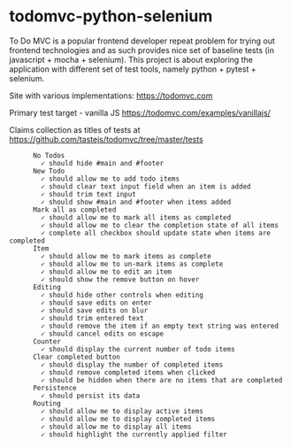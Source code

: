 # todomvc-python-selenium

To Do MVC is a popular frontend developer repeat problem for trying out frontend technologies and as such provides nice set of baseline tests (in javascript + mocha + selenium). This project is about exploring the application with different set of test tools, namely python + pytest + selenium.

Site with various implementations: <https://todomvc.com>

Primary test target - vanilla JS <https://todomvc.com/examples/vanillajs/>

Claims collection as titles of tests at <https://github.com/tastejs/todomvc/tree/master/tests>

```
      No Todos
        ✓ should hide #main and #footer
      New Todo
        ✓ should allow me to add todo items
        ✓ should clear text input field when an item is added
        ✓ should trim text input
        ✓ should show #main and #footer when items added
      Mark all as completed
        ✓ should allow me to mark all items as completed
        ✓ should allow me to clear the completion state of all items
        ✓ complete all checkbox should update state when items are completed
      Item
        ✓ should allow me to mark items as complete
        ✓ should allow me to un-mark items as complete
        ✓ should allow me to edit an item
        ✓ should show the remove button on hover
      Editing
        ✓ should hide other controls when editing
        ✓ should save edits on enter
        ✓ should save edits on blur
        ✓ should trim entered text
        ✓ should remove the item if an empty text string was entered
        ✓ should cancel edits on escape
      Counter
        ✓ should display the current number of todo items
      Clear completed button
        ✓ should display the number of completed items
        ✓ should remove completed items when clicked
        ✓ should be hidden when there are no items that are completed
      Persistence
        ✓ should persist its data
      Routing
        ✓ should allow me to display active items
        ✓ should allow me to display completed items
        ✓ should allow me to display all items
        ✓ should highlight the currently applied filter
```
